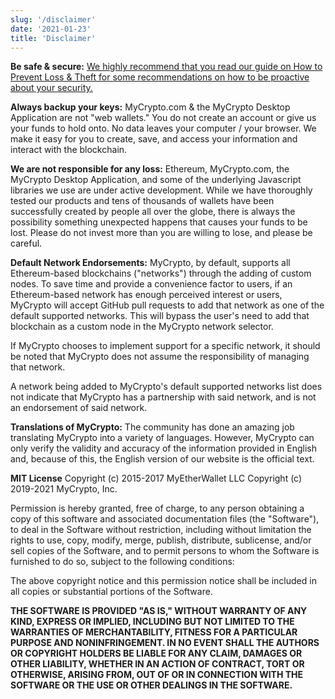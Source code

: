 ```yaml
---
slug: '/disclaimer'
date: '2021-01-23'
title: 'Disclaimer'
---
```


**Be safe & secure:** [We highly recommend that you read our guide on How to Prevent Loss & Theft for some recommendations on how to be proactive about your security.](https://support.mycrypto.com/staying-safe/protecting-yourself-and-your-funds)

**Always backup your keys:** MyCrypto.com & the MyCrypto Desktop Application are not "web wallets." You do not create an account or give us your funds to hold onto. No data leaves your computer / your browser. We make it easy for you to create, save, and access your information and interact with the blockchain.

**We are not responsible for any loss:** Ethereum, MyCrypto.com, the MyCrypto Desktop Application, and some of the underlying Javascript libraries we use are under active development. While we have thoroughly tested our products and tens of thousands of wallets have been successfully created by people all over the globe, there is always the possibility something unexpected happens that causes your funds to be lost. Please do not invest more than you are willing to lose, and please be careful.

**Default Network Endorsements:** MyCrypto, by default, supports all Ethereum-based blockchains ("networks") through the adding of custom nodes. To save time and provide a convenience factor to users, if an Ethereum-based network has enough perceived interest or users, MyCrypto will accept GitHub pull requests to add that network as one of the default supported networks. This will bypass the user's need to add that blockchain as a custom node in the MyCrypto network selector.

If MyCrypto chooses to implement support for a specific network, it should be noted that MyCrypto does not assume the responsibility of managing that network.

A network being added to MyCrypto's default supported networks list does not indicate that MyCrypto has a partnership with said network, and is not an endorsement of said network.

**Translations of MyCrypto:** The community has done an amazing job translating MyCrypto into a variety of languages. However, MyCrypto can only verify the validity and accuracy of the information provided in English and, because of this, the English version of our website is the official text.

**MIT License**
Copyright (c) 2015-2017 MyEtherWallet LLC
Copyright (c) 2019-2021 MyCrypto, Inc.

Permission is hereby granted, free of charge, to any person obtaining a copy of this software and associated documentation files (the "Software"), to deal in the Software without restriction, including without limitation the rights to use, copy, modify, merge, publish, distribute, sublicense, and/or sell copies of the Software, and to permit persons to whom the Software is furnished to do so, subject to the following conditions:

The above copyright notice and this permission notice shall be included in all copies or substantial portions of the Software.

**THE SOFTWARE IS PROVIDED "AS IS," WITHOUT WARRANTY OF ANY KIND, EXPRESS OR IMPLIED, INCLUDING BUT NOT LIMITED TO THE WARRANTIES OF MERCHANTABILITY, FITNESS FOR A PARTICULAR PURPOSE AND NONINFRINGEMENT. IN NO EVENT SHALL THE AUTHORS OR COPYRIGHT HOLDERS BE LIABLE FOR ANY CLAIM, DAMAGES OR OTHER LIABILITY, WHETHER IN AN ACTION OF CONTRACT, TORT OR OTHERWISE, ARISING FROM, OUT OF OR IN CONNECTION WITH THE SOFTWARE OR THE USE OR OTHER DEALINGS IN THE SOFTWARE.**
